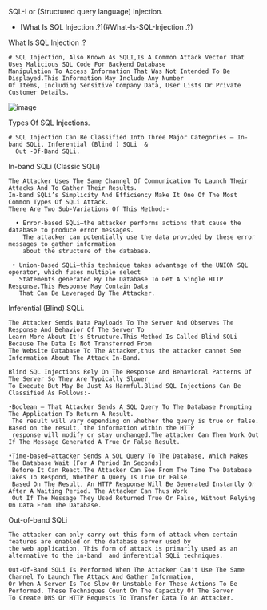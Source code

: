 SQL-I or (Structured query language) Injection.
- [What Is SQL Injection .?](#What-Is-SQL-Injection .?)

What Is SQL Injection .?
     
    # SQL Injection, Also Known As SQLI,Is A Common Attack Vector That Uses Malicious SQL Code For Backend Database 
    Manipulation To Access Information That Was Not Intended To Be Displayed.This Information May Include Any Number
    Of Items, Including Sensitive Company Data, User Lists Or Private Customer Details.
     
   ![image](https://user-images.githubusercontent.com/80889609/157209037-e92598ba-9b54-4cba-a298-dd8d8fd12e3a.png)
       
Types Of SQL Injections.
 
    # SQL Injection Can Be Classified Into Three Major Categories – In-band SQLi, Inferential (Blind ) SQLi  & 
      Out -Of-Band SQLi.

In-band SQLi (Classic SQLi) 
  
    The Attacker Uses The Same Channel Of Communication To Launch Their Attacks And To Gather Their Results. 
    In-band SQLi’s Simplicity And Efficiency Make It One Of The Most Common Types Of SQLi Attack.
    There Are Two Sub-Variations Of This Method:-
      
      • Error-based SQLi—the attacker performs actions that cause the database to produce error messages. 
        The attacker can potentially use the data provided by these error messages to gather information
        about the structure of the database.

     • Union-Based SQLi—this technique takes advantage of the UNION SQL operator, which fuses multiple select 
       Statements generated By The Database To Get A Single HTTP Response.This Response May Contain Data  
       That Can Be Leveraged By The Attacker.
      
Inferential (Blind) SQLi.
 
    The Attacker Sends Data Payloads To The Server And Observes The Response And Behavior Of The Server To 
    Learn More About It's Structure.This Method Is Called Blind SQLi Because The Data Is Not Transferred From
    The Website Database To The Attacker,thus the attacker cannot See Information About The Attack In-Band.
    
    Blind SQL Injections Rely On The Response And Behavioral Patterns Of The Server So They Are Typically Slower
    To Execute But May Be Just As Harmful.Blind SQL Injections Can Be Classified As Follows:-
    
    •Boolean — That Attacker Sends A SQL Query To The Database Prompting The Application To Return A Result. 
     The result will vary depending on whether the query is true or false. Based on the result, the information within the HTTP
     response will modify or stay unchanged.The attacker Can Then Work Out If The Message Generated A True Or False Result.
     
    •Time-based—attacker Sends A SQL Query To The Database, Which Makes The Database Wait (For A Period In Seconds) 
     Before It Can React.The Attacker Can See From The Time The Database Takes To Respond, Whether A Query Is True Or False.
     Based On The Result, An HTTP Response Will Be Generated Instantly Or After A Waiting Period. The Attacker Can Thus Work
     Out If The Message They Used Returned True Or False, Without Relying On Data From The Database.
     
Out-of-band SQLi   
     
    The attacker can only carry out this form of attack when certain  features are enabled on the database server used by 
    the web application. This form of attack is primarily used as an alternative to the in-band  and inferential SQLi techniques. 

    Out-Of-Band SQLi Is Performed When The Attacker Can't Use The Same Channel To Launch The Attack And Gather Information, 
    Or When A Server Is Too Slow Or Unstable For These Actions To Be Performed. These Techniques Count On The Capacity Of The Server
    To Create DNS Or HTTP Requests To Transfer Data To An Attacker.
